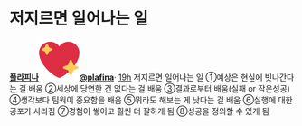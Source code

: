# 저지르면 일어나는 일


**[플라피나](https://twitter.com/plafina)**![](Assets/1f496.svg)**[@plafina](https://twitter.com/plafina)**·
[19h](https://twitter.com/plafina/status/1751837460659851515)
저지르면 일어나는 일
①예상은 현실에 빗나간다는 걸 배움
②세상에 당연한 건 없다는 걸 배움
③결과로부터 배움(실패 or 작은성공)
④생각보다 팀웍이 중요함을 배움
⑤뭐라도 해보는 게 낫다는 걸 배움
⑥실행에 대한 공포가 사라짐
⑦경험이 쌓이고 훨씬 더 잘하게 됨
⑧성공을 정의할 수 있게 됨